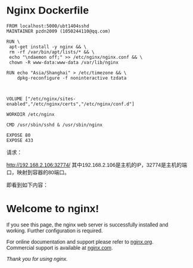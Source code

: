 # Nginx Dockerfile

```
FROM localhost:5000/ubt1404sshd
MAINTAINER pzdn2009 (1050244110@qq.com)

RUN \
 apt-get install -y nginx && \
 rm -rf /var/bin/apt/lists/* && \
 echo "\ndaemon off;" >> /etc/nginx/nginx.conf && \
 chown -R www-data:www-data /var/lib/nginx

RUN echo "Asia/Shanghai" > /etc/timezone && \
    dpkg-reconfigure -f noninteractive tzdata

VOLUME ["/etc/nginx/sites-enabled","/etc/nginx/certs","/etc/nginx/conf.d"]

WORKDIR /etc/nginx
 
CMD /usr/sbin/sshd & /usr/sbin/nginx

EXPOSE 80
EXPOSE 433
```

请求：

http://192.168.2.106:32774/ 
其中192.168.2.106是主机的IP，32774是主机的端口，映射到容器的80端口。

即看到如下内容：


<html>
<head>
<title>Welcome to nginx!</title>
<style>
    body {
        width: 35em;
        margin: 0 auto;
        font-family: Tahoma, Verdana, Arial, sans-serif;
    }
</style>
</head>
<body>
<h1>Welcome to nginx!</h1>
<p>If you see this page, the nginx web server is successfully installed and
working. Further configuration is required.</p>

<p>For online documentation and support please refer to
<a href="http://nginx.org/">nginx.org</a>.<br/>
Commercial support is available at
<a href="http://nginx.com/">nginx.com</a>.</p>

<p><em>Thank you for using nginx.</em></p>
</body>
</html>

